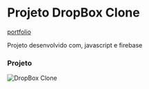# Projeto DropBox Clone

[portfolio](https://www.linkedin.com/in/michael-petterson/)

Projeto desenvolvido com, javascript e firebase

### Projeto
![DropBox Clone](https://firebasestorage.googleapis.com/v0/b/hcode-com-br.appspot.com/o/DropBoxClone.jpg?alt=media&token=d59cad0c-440d-4516-88f2-da904b9bb443)